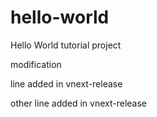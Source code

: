 # hello-world

Hello World tutorial project

modification

line added in vnext-release

other line added in vnext-release

